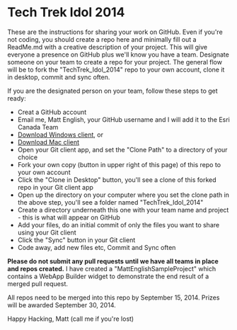 Tech Trek Idol 2014
==================

These are the instructions for sharing your work on GitHub. Even if you're not coding, you should create a repo here and minimally fill out a ReadMe.md with a creative description of your project. This will give everyone a presence on GitHub plus we'll know you have a team.  Designate someone on your team to create a repo for your project. The general flow will be to fork the "TechTrek_Idol_2014" repo to your own account, clone it in desktop, commit and sync often.  

If you are the designated person on your team, follow these steps to get ready:

* Creat a GitHub account
* Email me, Matt English, your GitHub username and I will add it to the Esri Canada Team
* [Download Windows client](https://windows.github.com), or 
* [Download Mac client](https://mac.github.com)
* Open your Git client app, and set the "Clone Path" to a directory of your choice
* Fork your own copy (button in upper right of this page) of this repo to your own account
* Click the "Clone in Desktop" button, you'll see a clone of this forked repo in your Git client app
* Open up the directory on your computer where you set the clone path in the above step, you'll see a folder named "TechTrek_Idol_2014"
* Create a directory underneath this one with your team name and project - this is what will appear on GitHub
* Add your files, do an initial commit of only the files you want to share using your Git client
* Click the "Sync" button in your Git client
* Code away, add new files etc, Commit and Sync often

**Please do not submit any pull requests until we have all teams in place and repos created.** I have created a "MattEnglishSampleProject" which contains a WebApp Builder widget to demonstrate the end result of a merged pull request. 


All repos need to be merged into this repo by September 15, 2014. Prizes will be awarded September 30, 2014.


Happy Hacking, Matt (call me if you're lost)

